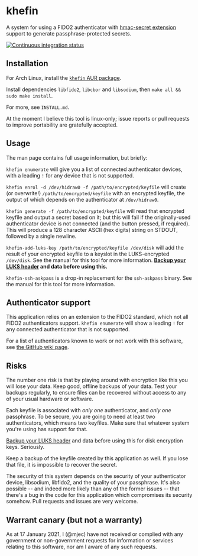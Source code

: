 # khefin

A system for using a FIDO2 authenticator with [hmac-secret extension](https://fidoalliance.org/specs/fido-v2.0-id-20180227/fido-client-to-authenticator-protocol-v2.0-id-20180227.html#sctn-hmac-secret-extension) support to generate passphrase-protected secrets.

[![Continuous integration status](https://github.com/mjec/khefin/workflows/Continuous%20integration/badge.svg)](https://github.com/mjec/khefin/actions?query=workflow%3A%22Continuous+integration%22)

## Installation

For Arch Linux, install the [`khefin` AUR package](https://aur.archlinux.org/packages/khefin/).

Install dependencies `libfido2`, `libcbor` and `libsodium`, then `make all && sudo make install`.

For more, see `INSTALL.md`.

At the moment I believe this tool is linux-only; issue reports or pull requests to improve portability are gratefully accepted.

## Usage

The man page contains full usage information, but briefly:

`khefin enumerate` will give you a list of connected authenticator devices, with a leading `!` for any device that is not supported.

`khefin enrol -d /dev/hidraw0 -f /path/to/encrypted/keyfile` will create (or overwrite!) `/path/to/encrypted/keyfile` with an encrypted keyfile, the output of which depends on the authenticator at `/dev/hidraw0`.

`khefin generate -f /path/to/encrypted/keyfile` will read that encrypted keyfile and output a secret based on it; but this will fail if the originally-used authenticator device is not connected (and the button pressed, if required). This will produce a 128 character ASCII (hex digits) string on STDOUT, followed by a single newline.

`khefin-add-luks-key /path/to/encrypted/keyfile /dev/disk` will add the result of your encrypted keyfile to a keyslot in the LUKS-encrypted `/dev/disk`. See the manual for this tool for more information. **[Backup your LUKS header](https://gitlab.com/cryptsetup/cryptsetup/wikis/FrequentlyAskedQuestions#6-backup-and-data-recovery) and data before using this.**

`khefin-ssh-askpass` is a drop-in replacement for the `ssh-askpass` binary. See the manual for this tool for more information.

## Authenticator support

This application relies on an extension to the FIDO2 standard, which not all FIDO2 authenticators support. `khefin enumerate` will show a leading `!` for any connected authenticator that is not supported.

For a list of authenticators known to work or not work with this software, see [the GitHub wiki page](https://github.com/mjec/khefin/wiki/Supported-authenticators).

## Risks

The number one risk is that by playing around with encryption like this you will lose your data. Keep good, offline backups of your data. Test your backups regularly, to ensure files can be recovered without access to any of your usual hardware or software.

Each keyfile is associated with _only one_ authenticator, and _only one_ passphrase. To be secure, you are going to need at least two authenticators, which means two keyfiles. Make sure that whatever system you're using has support for that.

[Backup your LUKS header](https://gitlab.com/cryptsetup/cryptsetup/wikis/FrequentlyAskedQuestions#6-backup-and-data-recovery) and data before using this for disk encryption keys. Seriously.

Keep a backup of the keyfile created by this application as well. If you lose that file, it is impossible to recover the secret.

The security of this system depends on the security of your authenticator device, libsodium, libfido2, and the quality of your passphrase. It's also possible -- and indeed more likely than any of the former issues -- that there's a bug in the code for this application which compromises its security somehow. Pull requests and issues are very welcome.

## Warrant canary (but not a warranty)

As at 17 January 2021, I (@mjec) have not received or complied with any government or non-government requests for information or services relating to this software, nor am I aware of any such requests.

